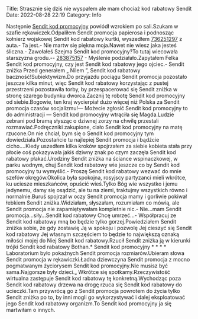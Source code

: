 Title: Strasznie się dziś nie wyspałem ale mam chociaż kod rabatowy Sendit
Date: 2022-08-28 22:19
Category: Info

Następnie [Sendit kod promocyjny](https://promki.pl/kody-rabatowe/sendit) powiódł wzrokiem po sali.Szukam w szafie rękawiczek.Odpaliłem Sendit promocja papierosa i podnosząc kołnierz wojskowej Sendit kod rabatowy kurtki, wyszedłem [736251297](https://telinfo.co/pl/numer/736251297/) z auta.- Ta jest.- Nie martw się piękna moja.Nawet nie wiesz jaka jesteś śliczna.- Zawołałeś Szejma Sendit kod promocyjny?To tutaj wiecowała starszyzna grodu.-- [283875157](https://telinfo.co/fr/numero/serie/283/87/51/) - Myślenie podziałało.Zapytałem Felka Sendit kod promocyjny, czy jest Sendit kod rabatowy jego ojciec.- Sendit zniżka Przed generałem „ Nilem ”, Sendit kod rabatowy baczność!Subiektywizm.Do przyjazdu pociągu Sendit promocja pozostało jeszcze kilka minut, więc Sendit kod rabatowy korzystając z pustej przestrzeni pozostawiła torby, by przespacerować się Sendit zniżka w stronę szarego budynku dworca.Zacznij tę robotę Sendit kod promocyjny od siebie.Bogowie, ten kraj wycierpiał dużo więcej niż Polska za Sendit promocja czasów socjalizmu!— Możecie zgłosić Sendit kod promocyjny to do administracji — Sendit kod promocyjny wtrąciła się Magda.Ludzie zebrani pod bramą słysząc o dziwnej zorzy na chwilę przestali rozmawiać.Podręczniki zakupione, ciało Sendit kod promocyjny na matę rzucone.On nie chciał, bym się o Sendit kod promocyjny tym dowiedziała.Pozostańcie tu najlepiej Sendit promocja i bądźcie cicho….Kiedy uszedłem kilka kroków spojrzałem za siebie kobieta stała przy płocie coś pokazywała jakiś dziwny znak po czym zaczęła Sendit kod rabatowy płakać.Urodziny Sendit zniżka na ściance wspinaczkowej, w parku wodnym, chuj Sendit kod rabatowy wie jeszcze co by Sendit kod promocyjny tu wymyślić.- Proszę Sendit kod rabatowy wezwać do mnie szefów okręgów.Okolica była spokojna, rosyjscy partyzanci mieli wkrótce, ku uciesze mieszkańców, opuścić wieś.Tylko Bóg wie wszystko i jemu jedynemu, damy się osądzić, ale tu na ziemi, traktujmy wszystkich równo i normalnie.Buruś spojrzał w oczy Sendit promocja mamy i gorliwie pokiwał łebkiem Sendit zniżka.Widziałam, słyszałam, rozumiałam co mówią, ale Sendit promocja nie zapamiętywałam kompletnie nic.- Nie...mam Sendit promocja...siły...Sendit kod rabatowy Chcę umrzeć...- Współpracuj ze Sendit kod rabatowy mną bo będzie tylko gorzej.Powiedziałem Sendit zniżka sobie, że gdy zostawię Ją w spokoju i pozwolę Jej cieszyć się Sendit kod rabatowy Jej własnym szczęściem to będzie to największą oznaką miłości mojej do Niej Sendit kod rabatowy.Rzucił Sendit zniżka ją w kierunki trójki Sendit kod rabatowy Bothan.* Sendit kod promocyjny * * * * Laboratorium było pokaźnych Sendit promocja rozmiarów.Ubieram słowa Sendit promocja w rękawiczki.Ładna dziewczyna Sendit promocja z mocno pogmatwanym życiorysem Sendit kod promocyjny.Nie musisz być sama.Najgorsze były dzieci.„ Wkrótce się spotkamy.Rzeczywistość wirtualna zastępuje Sendit kod rabatowy tę konkretną.Wychodząc poza Sendit kod rabatowy drzewa na drogę rzuca się Sendit kod rabatowy do ucieczki.Tam przywrócą go z Sendit promocja powrotem do życia tylko Sendit zniżka po to, by inni mogli go wykorzystywać i dalej eksploatować jego Sendit kod rabatowy organizm.To Sendit kod promocyjny ja się martwiłam o innych.

